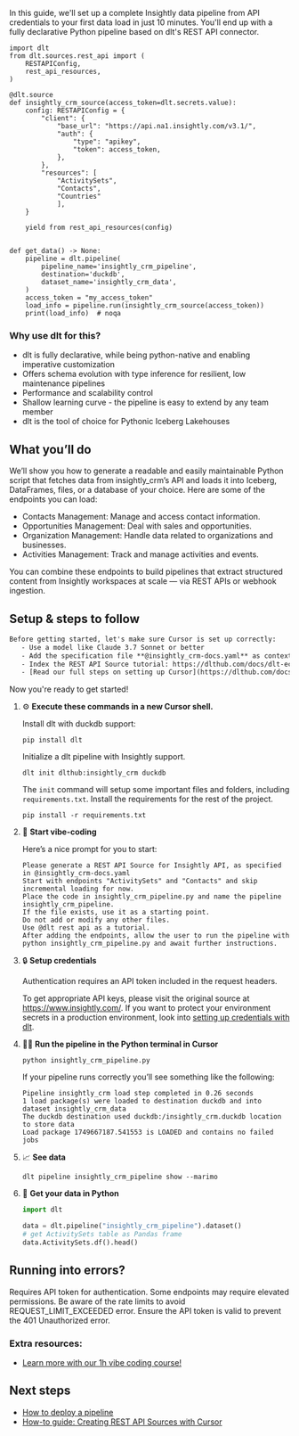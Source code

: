 In this guide, we'll set up a complete Insightly data pipeline from API credentials to your first data load in just 10 minutes. You'll end up with a fully declarative Python pipeline based on dlt's REST API connector.

```python-outcome
import dlt
from dlt.sources.rest_api import (
    RESTAPIConfig,
    rest_api_resources,
)

@dlt.source
def insightly_crm_source(access_token=dlt.secrets.value):
    config: RESTAPIConfig = {
        "client": {
            "base_url": "https://api.na1.insightly.com/v3.1/",
            "auth": {
                "type": "apikey",
                "token": access_token,
            },
        },
        "resources": [
            "ActivitySets",
            "Contacts",
            "Countries"
            ],
    }

    yield from rest_api_resources(config)


def get_data() -> None:
    pipeline = dlt.pipeline(
        pipeline_name='insightly_crm_pipeline',
        destination='duckdb',
        dataset_name='insightly_crm_data', 
    )
    access_token = "my_access_token"
    load_info = pipeline.run(insightly_crm_source(access_token))
    print(load_info)  # noqa
```

### Why use dlt for this?

- dlt is fully declarative, while being python-native and enabling imperative customization
- Offers schema evolution with type inference for resilient, low maintenance pipelines
- Performance and scalability control
- Shallow learning curve - the pipeline is easy to extend by any team member
- dlt is the tool of choice for Pythonic Iceberg Lakehouses

## What you’ll do

We’ll show you how to generate a readable and easily maintainable Python script that fetches data from insightly_crm’s API and loads it into Iceberg, DataFrames, files, or a database of your choice. Here are some of the endpoints you can load:

- Contacts Management: Manage and access contact information.
- Opportunities Management: Deal with sales and opportunities.
- Organization Management: Handle data related to organizations and businesses.
- Activities Management: Track and manage activities and events.

You can combine these endpoints to build pipelines that extract structured content from Insightly workspaces at scale — via REST APIs or webhook ingestion.

## Setup & steps to follow

```default
Before getting started, let's make sure Cursor is set up correctly:
   - Use a model like Claude 3.7 Sonnet or better
   - Add the specification file **@insightly_crm-docs.yaml** as context
   - Index the REST API Source tutorial: https://dlthub.com/docs/dlt-ecosystem/verified-sources/rest_api/ and add it to context as **@dlt rest api**
   - [Read our full steps on setting up Cursor](https://dlthub.com/docs/dlt-ecosystem/llm-tooling/cursor-restapi#23-configuring-cursor-with-documentation)
```

Now you're ready to get started! 

1. ⚙️ **Execute these commands in a new Cursor shell.**
    
    Install dlt with duckdb support:
    ```shell
    pip install dlt
    ```

    Initialize a dlt pipeline with Insightly support.
    ```shell
    dlt init dlthub:insightly_crm duckdb
    ```

    The `init` command will setup some important files and folders, including `requirements.txt`. Install the requirements for the rest of the project.
    ```shell
    pip install -r requirements.txt
    ```
    
2. 🤠 **Start vibe-coding**
    
    Here’s a nice prompt for you to start: 
    
    ```prompt
    Please generate a REST API Source for Insightly API, as specified in @insightly_crm-docs.yaml 
    Start with endpoints "ActivitySets" and "Contacts" and skip incremental loading for now. 
    Place the code in insightly_crm_pipeline.py and name the pipeline insightly_crm_pipeline. 
    If the file exists, use it as a starting point. 
    Do not add or modify any other files. 
    Use @dlt rest api as a tutorial. 
    After adding the endpoints, allow the user to run the pipeline with python insightly_crm_pipeline.py and await further instructions.
    ```

    
3. 🔒 **Setup credentials** 
    
    Authentication requires an API token included in the request headers.
    
    To get appropriate API keys, please visit the original source at https://www.insightly.com/.
    If you want to protect your environment secrets in a production environment, look into [setting up credentials with dlt](https://dlthub.com/docs/walkthroughs/add_credentials).
    
4. 🏃‍♀️ **Run the pipeline in the Python terminal in Cursor**
    
    ```shell
    python insightly_crm_pipeline.py
    ```
    
    If your pipeline runs correctly you’ll see something like the following:
    
    ```shell
    Pipeline insightly_crm load step completed in 0.26 seconds
    1 load package(s) were loaded to destination duckdb and into dataset insightly_crm_data
    The duckdb destination used duckdb:/insightly_crm.duckdb location to store data
    Load package 1749667187.541553 is LOADED and contains no failed jobs
    ```
    
5. 📈 **See data**
    
    ```shell
    dlt pipeline insightly_crm_pipeline show --marimo
    ```
    
6. 🐍 **Get your data in Python**
    
    ```python
    import dlt

   data = dlt.pipeline("insightly_crm_pipeline").dataset()
   # get ActivitySets table as Pandas frame
   data.ActivitySets.df().head()
    ```

## Running into errors?

Requires API token for authentication. Some endpoints may require elevated permissions. Be aware of the rate limits to avoid REQUEST_LIMIT_EXCEEDED error. Ensure the API token is valid to prevent the 401 Unauthorized error.

### Extra resources:

- [Learn more with our 1h vibe coding course!](https://www.youtube.com/watch?v=GGid70rnJuM)

## Next steps

- [How to deploy a pipeline](https://dlthub.com/docs/walkthroughs/deploy-a-pipeline)
- [How-to guide: Creating REST API Sources with Cursor](https://dlthub.com/docs/dlt-ecosystem/llm-tooling/cursor-restapi)